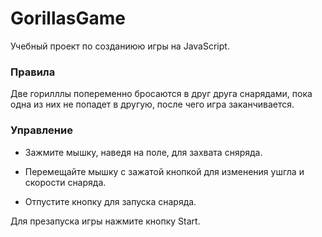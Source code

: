 # GorillasGame

Учебный проект по созданиюю игры на JavaScript.

### Правила

Две горилллы попеременно бросаются в друг друга снарядами, пока одна из них не попадет в другую, после чего игра заканчивается.

### Управление

* Зажмите мышку, наведя на поле, для захвата сняряда.

* Перемещайте мышку с зажатой кнопкой для изменения ушгла и скорости снаряда.

* Отпустите кнопку для запуска снаряда.

Для презапуска игры нажмите кнопку Start.
